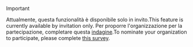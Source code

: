 > [!IMPORTANT]
> <span data-ttu-id="ee00a-101">Attualmente, questa funzionalità è disponibile solo in invito.</span><span class="sxs-lookup"><span data-stu-id="ee00a-101">This feature is currently available by invitation only.</span></span> <span data-ttu-id="ee00a-102">Per proporre l'organizzazione per la partecipazione, completare questa [indagine](https://aka.ms/ax2012upgrade).</span><span class="sxs-lookup"><span data-stu-id="ee00a-102">To nominate your organization to participate, please complete [this survey](https://aka.ms/ax2012upgrade).</span></span> 
